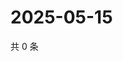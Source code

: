 # 2025-05-15

共 0 条

<!-- BEGIN ZHIHUQUESTIONS -->
<!-- 最后更新时间 Thu May 15 2025 02:14:25 GMT+0800 (China Standard Time) -->

<!-- END ZHIHUQUESTIONS -->
